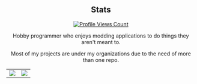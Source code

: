 <h2 align="center">Stats</h2>
<a href="https://github.com/localip">
  <p align="center">
    <img src="https://komarev.com/ghpvc/?username=slow" alt="Profile Views Count">
  </p>
</a>
<p align="center">Hobby programmer who enjoys modding applications to do things they aren't meant to.</p>
<p align="center">Most of my projects are under my organizations due to the need of more than one repo.</p>

<p align="center">
<table>
  <tr>
    <td align="center" style="padding=0;width=50%;">
      <img src="https://github-readme-stats.vercel.app/api/?username=localip&title_color=4F8CC9&text_color=9f9f9f&show_icons=true&include_all_commits=true&bg_color=00000000&hide_border=true&icon_color=4F8CC9&hide_title=true&count_private=true" />
    </td>
    <td align="center" style="padding=0;width=50%;">
      <img src="https://grs.quantumly.dev/api/top-langs/?username=localip&title_color=4F8CC9&text_color=9f9f9f&layout=compact&show_icons=true&bg_color=00000000&hide_border=true&icon_color=00000000&count_private=true&extra=strencher-kernel/pc-compat;unbound-addons/theme-settings-example,platform-indicators,hide-dm-buttons,force-dark-mode,mute-new-guild,mark-all-read,persist-settings,picture-link;discord-modifications/begone-app-badge,begone-autopause,better-discord-plugins,copy-raw-message,dark-discord,data-saver,disable-sticker-suggestions,discord-revamp,discord-utilities,dnd-bypass,double-click-vc,force-owner-crown,hide-dm-buttons,leave-vc-on-close,mark-all-read,message-cleaner,modern-indicators,no-friend-badges,nsfw-gate-bypass,open-in-app,picture-link,quick-delete,relationships-notifier,screenshare-crack,show-hidden-channels,spotify-crack,token-login,user-lookup,vc-move-all,downloader" />
    </td>
  </tr>
</table>
</p>
